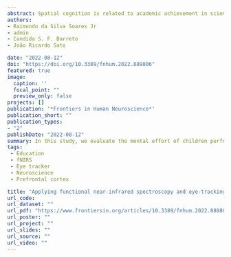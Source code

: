 ```yaml
---
abstract: Spatial cognition is related to academic achievement in science, technology, engineering, and mathematics (STEM) domains. Neuroimaging studies suggest that brain regions’ activation might be related to the general cognitive effort while solving mental rotation tasks (MRT). In this study, we evaluate the mental effort of children performing MRT tasks by measuring brain activation and pupil dilation. We use functional near-infrared spectroscopy (fNIRS) concurrently to collect brain hemodynamic responses from children’s prefrontal cortex (PFC) and an Eye-tracking system to measure pupil dilation during MRT. Thirty-two healthy students aged 9–11 participated in this experiment. Behavioral measurements such as task performance on geometry problem-solving tests and MRT scores were also collected. The results were significant positive correlations between the children’s MRT and geometry problem-solving test scores. There are also significant positive correlations between dorsolateral PFC (dlPFC) hemodynamic signals and visuospatial task performances (MRT and geometry problem-solving scores). Moreover, we found significant activation in the amplitude of deoxy-Hb variation on the dlPFC and that pupil diameter increased during the MRT, suggesting that both physiological responses are related to mental effort processes during the visuospatial task. Our findings indicate that children with more mental effort under the task performed better. The multimodal approach to monitoring students’ mental effort can be of great interest in providing objective feedback on cognitive resource conditions and advancing our comprehension of the neural mechanisms that underlie cognitive effort. Hence, the ability to detect two distinct mental states of rest or activation of children during the MRT could eventually lead to an application for investigating the visuospatial skills of young students using naturalistic educational paradigms.
authors:
- Raimundo da Silva Soares Jr
- admin
- Candida S. F. Barreto
- João Ricardo Sato

date: "2022-08-12"
doi: "https://doi.org/10.3389/fnhum.2022.889806"
featured: true
image:
  caption: ''
  focal_point: ""
  preview_only: false
projects: []
publication: '*Frontiers in Human Neuroscience*'
publication_short: ""
publication_types:
- "2"
publishDate: "2022-08-12"
summary: In this study, we evaluate the mental effort of children performing MRT tasks by measuring brain activation and pupil dilation. We use functional near-infrared spectroscopy (fNIRS) concurrently to collect brain hemodynamic responses from children’s prefrontal cortex (PFC) and an Eye-tracking system to measure pupil dilation during MRT.
tags:
 - Education
 - fNIRS
 - Eye tracker
 - Neuroscience
 - Prefrontal cortex

title: "Applying functional near-infrared spectroscopy and eye-tracking in a naturalistic educational environment to investigate physiological aspects that underlie the cognitive effort of children during mental rotation tests"
url_code: 
url_dataset: ""
url_pdf: "https://www.frontiersin.org/articles/10.3389/fnhum.2022.889806/pdf"
url_poster: ""
url_project: ""
url_slides: ""
url_source: ""
url_video: ""
---
```

